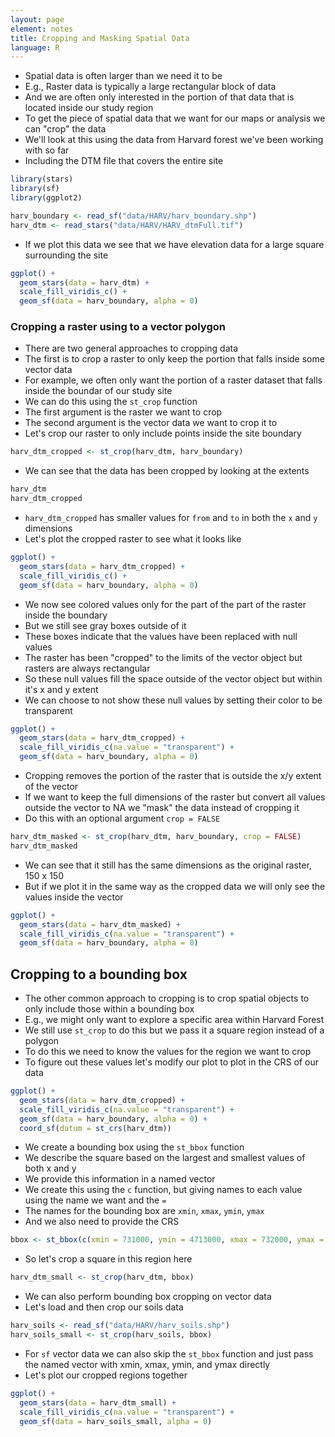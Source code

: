 ```yaml
---
layout: page
element: notes
title: Cropping and Masking Spatial Data
language: R
--- 
```


* Spatial data is often larger than we need it to be
* E.g., Raster data is typically a large rectangular block of data
* And we are often only interested in the portion of that data that is located inside our study region
* To get the piece of spatial data that we want for our maps or analysis we can "crop" the data
* We'll look at this using the data from Harvard forest we've been working with so far
* Including the DTM file that covers the entire site

```r
library(stars)
library(sf)
library(ggplot2)

harv_boundary <- read_sf("data/HARV/harv_boundary.shp")
harv_dtm <- read_stars("data/HARV/HARV_dtmFull.tif")
```

* If we plot this data we see that we have elevation data for a large square surrounding the site

```r
ggplot() +
  geom_stars(data = harv_dtm) +
  scale_fill_viridis_c() +
  geom_sf(data = harv_boundary, alpha = 0)
```

### Cropping a raster using to a vector polygon

* There are two general approaches to cropping data
* The first is to crop a raster to only keep the portion that falls inside some vector data
* For example, we often only want the portion of a raster dataset that falls inside the boundar of our study site
* We can do this using the `st_crop` function
* The first argument is the raster we want to crop
* The second argument is the vector data we want to crop it to
* Let's crop our raster to only include points inside the site boundary

```r
harv_dtm_cropped <- st_crop(harv_dtm, harv_boundary)
```

* We can see that the data has been cropped by looking at the extents

```r
harv_dtm
harv_dtm_cropped
```

* `harv_dtm_cropped` has smaller values for `from` and `to` in both the `x` and `y` dimensions
* Let's plot the cropped raster to see what it looks like 

```r
ggplot() +
  geom_stars(data = harv_dtm_cropped) +
  scale_fill_viridis_c() +
  geom_sf(data = harv_boundary, alpha = 0)
```

* We now see colored values only for the part of the part of the raster inside the boundary
* But we still see gray boxes outside of it
* These boxes indicate that the values have been replaced with null values
* The raster has been "cropped" to the limits of the vector object but rasters are always rectangular
* So these null values fill the space outside of the vector object but within it's x and y extent
* We can choose to not show these null values by setting their color to be transparent

```r
ggplot() +
  geom_stars(data = harv_dtm_cropped) +
  scale_fill_viridis_c(na.value = "transparent") +
  geom_sf(data = harv_boundary, alpha = 0)
```

* Cropping removes the portion of the raster that is outside the x/y extent of the vector
* If we want to keep the full dimensions of the raster but convert all values outside the vector to NA we "mask" the data instead of cropping it
* Do this with an optional argument `crop = FALSE`

```r
harv_dtm_masked <- st_crop(harv_dtm, harv_boundary, crop = FALSE)
harv_dtm_masked
```

* We can see that it still has the same dimensions as the original raster, 150 x 150
* But if we plot it in the same way as the cropped data we will only see the values inside the vector

```r
ggplot() +
  geom_stars(data = harv_dtm_masked) +
  scale_fill_viridis_c(na.value = "transparent") +
  geom_sf(data = harv_boundary, alpha = 0)
```

## Cropping to a bounding box

* The other common approach to cropping is to crop spatial objects to only include those within a bounding box
* E.g., we might only want to explore a specific area within Harvard Forest
* We still use `st_crop` to do this but we pass it a square region instead of a polygon
* To do this we need to know the values for the region we want to crop
* To figure out these values let's modify our plot to plot in the CRS of our data

```r
ggplot() +
  geom_stars(data = harv_dtm_cropped) +
  scale_fill_viridis_c(na.value = "transparent") +
  geom_sf(data = harv_boundary, alpha = 0) +
  coord_sf(datum = st_crs(harv_dtm))
```

* We create a bounding box using the `st_bbox` function
* We describe the square based on the largest and smallest values of both x and y
* We provide this information in a named vector
* We create this using the `c` function, but giving names to each value using the name we want and the `=`
* The names for the bounding box are `xmin`, `xmax`, `ymin`, `ymax`
* And we also need to provide the CRS

```r
bbox <- st_bbox(c(xmin = 731000, ymin = 4713000, xmax = 732000, ymax = 4714000), crs = st_crs(harv_dtm))
```

* So let's crop a square in this region here

```r
harv_dtm_small <- st_crop(harv_dtm, bbox)
```

* We can also perform bounding box cropping on vector data
* Let's load and then crop our soils data

```r
harv_soils <- read_sf("data/HARV/harv_soils.shp")
harv_soils_small <- st_crop(harv_soils, bbox)
```

* For `sf` vector data we can also skip the `st_bbox` function and just pass the named vector with xmin, xmax, ymin, and ymax directly
* Let's plot our cropped regions together

```r
ggplot() +
  geom_stars(data = harv_dtm_small) +
  scale_fill_viridis_c(na.value = "transparent") +
  geom_sf(data = harv_soils_small, alpha = 0)
```